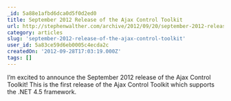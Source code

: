 ```yaml
---
_id: 5a88e1afbd6dca0d5f0d2ed0
title: September 2012 Release of the Ajax Control Toolkit
url: http://stephenwalther.com/archive/2012/09/20/september-2012-release-of-the-ajax-control-toolkit.aspx
category: articles
slug: 'september-2012-release-of-the-ajax-control-toolkit'
user_id: 5a83ce59d6eb0005c4ecda2c
createdOn: '2012-09-28T17:03:19.000Z'
tags: []
---
```


I’m excited to announce the September 2012 release of the Ajax Control Toolkit! This is the first release of the Ajax Control Toolkit which supports the .NET 4.5 framework.
